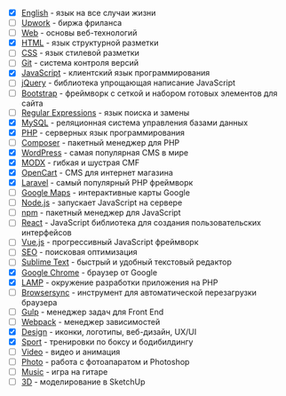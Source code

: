 - [x] [English](content/english/readme.md) - язык на все случаи жизни
- [ ] [Upwork](content/upwork/readme.md) - биржа фриланса
- [ ] [Web](content/web/readme.md) - основы веб-технологий
- [x] [HTML](content/html/readme.md) - язык структурной разметки
- [ ] [CSS](content/css/readme.md) - язык стилевой разметки
- [ ] [Git](content/git/readme.md) - система контроля версий
- [x] [JavaScript](content/javascript/readme.md) - клиентский язык программирования
- [ ] [jQuery](content/jquery/readme.md) - библиотека упрощающая написание JavaScript
- [ ] [Bootstrap](content/bootstrap/readme.md) - фреймворк с сеткой и набором готовых элементов для сайта
- [ ] [Regular Expressions](content/regex/readme.md) - язык поиска и замены
- [x] [MySQL](content/mysql/readme.md) - реляционная система управления базами данных
- [x] [PHP](content/php/readme.md) - серверных язык программирования
- [ ] [Composer](content/npm/readme.md) - пакетный менеджер для PHP
- [x] [WordPress](content/wordpress/readme.md) - самая популярная CMS в мире
- [x] [MODX](content/modx/readme.md) - гибкая и шустрая CMF
- [x] [OpenCart](content/opencart/readme.md) - CMS для интернет магазина
- [x] [Laravel](content/laravel/readme.md) - самый популярный PHP фреймворк
- [ ] [Google Maps](content/google-map/readme.md) - интерактивные карты Google
- [ ] [Node.js](content/nodejs/readme.md) - запускает JavaScript на сервере
- [ ] [npm](content/npm/readme.md) - пакетный менеджер для JavaScript
- [ ] [React](content/react/readme.md) - JavaScript библиотека для создания пользовательских интерфейсов
- [ ] [Vue.js](content/vuejs/readme.md) - прогрессивный JavaScript фреймворк
- [ ] [SEO](content/seo/readme.md) - поисковая оптимизация
- [ ] [Sublime Text](content/sublime/readme.md) - быстрый и удобный текстовый редактор
- [x] [Google Chrome](content/chrome/readme.md) - браузер от Google
- [x] [LAMP](content/lamp/readme.md) - окружение разработки приложения на PHP
- [ ] [Browsersync](content/browsersync/readme.md) - инструмент для автоматической перезагрузки браузера
- [ ] [Gulp](content/gulp/readme.md) - менеджер задач для Front End
- [ ] [Webpack](content/webpack/readme.md) - менеджер зависимостей
- [x] [Design](content/design/readme.md) - иконки, логотипы, веб-дизайн, UX/UI
- [x] [Sport](content/sport/readme.md) - тренировки по боксу и бодибилдингу
- [ ] [Video](content/video/readme.md) - видео и анимация
- [ ] [Photo](content/photo/readme.md) - работа с фотоапаратом и Photoshop
- [ ] [Music](content/music/readme.md) - игра на гитаре
- [ ] [3D](content/3d/readme.md) - моделирование в SketchUp